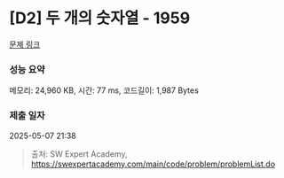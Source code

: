 # [D2] 두 개의 숫자열 - 1959 

[문제 링크](https://swexpertacademy.com/main/code/problem/problemDetail.do?contestProbId=AV5PpoFaAS4DFAUq) 

### 성능 요약

메모리: 24,960 KB, 시간: 77 ms, 코드길이: 1,987 Bytes

### 제출 일자

2025-05-07 21:38



> 출처: SW Expert Academy, https://swexpertacademy.com/main/code/problem/problemList.do